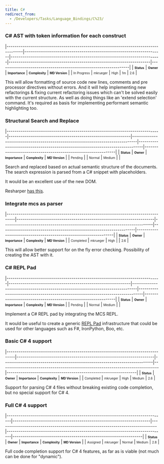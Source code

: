 ```yaml
---
title: C#
redirect_from:
  - /Developers/Tasks/Language_Bindings/C%23/
---
```


### C# AST with token information for each construct

<span> </span>

<span id="_task_a_Languages.CS.AstWithTokens"></span><span> </span>

|--------------------------------------------------------------------------------------|----------------------------------------------------------------------|----------------------------------------------------------------------------|------------------------------------------------------------------------|------------------------------------------------------------------|
| **<span style="font-size: x-small;">Status</span>**                                  | **<span style="font-size: x-small;">Owner</span>**                   | **<span style="font-size: x-small;">Importance</span>**                    | **<span style="font-size: x-small;">Complexity</span>**                | **<span style="font-size: x-small;">MD Version</span>**          |
| <span class="task-status-In Progress" style="font-size: x-small;">In Progress</span> | <span class="task-owner" style="font-size: x-small;">mkrueger</span> | <span class="task-importance-High" style="font-size: x-small;">High</span> | <span class="task-complexity-1m" style="font-size: x-small;">1m</span> | <span class="task-target" style="font-size: x-small;">2.6</span> |

This will allow formatting of source code new lines, comments and pre processor directives without errors. And it will help implementing new refactorings & fixing current refactoring issues which can't be solved easily with the current structure. As well as doing things like an 'extend selection' command. It's required as basis for implementing performant semantic highlighting too.

### Structural Search and Replace

<span> </span>

<span id="_task_a_Refactoring.CS.StructuralSearchReplace"></span><span> </span>

|------------------------------------------------------------------------------|--------------------------------------------------------------|--------------------------------------------------------------------------------|--------------------------------------------------------------------------------|---------------------------------------------------------------|
| **<span style="font-size: x-small;">Status</span>**                          | **<span style="font-size: x-small;">Owner</span>**           | **<span style="font-size: x-small;">Importance</span>**                        | **<span style="font-size: x-small;">Complexity</span>**                        | **<span style="font-size: x-small;">MD Version</span>**       |
| <span class="task-status-Pending" style="font-size: x-small;">Pending</span> | <span class="task-owner" style="font-size: x-small;"></span> | <span class="task-importance-Normal" style="font-size: x-small;">Normal</span> | <span class="task-complexity-Medium" style="font-size: x-small;">Medium</span> | <span class="task-target" style="font-size: x-small;"></span> |

Search and replaced based on actual semantic structure of the documents. The search expression is parsed from a C# snippet with placeholders.

It would be an excellent use of the new DOM.

Resharper [has this](http://blogs.jetbrains.com/dotnet/2010/02/resharper-5-beta-2-released/).

### Integrate mcs as parser

<span> </span>

<span id="_task_a_Languages.CS.Mcs"></span><span> </span>

|----------------------------------------------------------------------------------|----------------------------------------------------------------------|----------------------------------------------------------------------------|--------------------------------------------------------------------|------------------------------------------------------------------|
| **<span style="font-size: x-small;">Status</span>**                              | **<span style="font-size: x-small;">Owner</span>**                   | **<span style="font-size: x-small;">Importance</span>**                    | **<span style="font-size: x-small;">Complexity</span>**            | **<span style="font-size: x-small;">MD Version</span>**          |
| <span class="task-status-Completed" style="font-size: x-small;">Completed</span> | <span class="task-owner" style="font-size: x-small;">mkrueger</span> | <span class="task-importance-High" style="font-size: x-small;">High</span> | <span class="task-complexity-" style="font-size: x-small;"></span> | <span class="task-target" style="font-size: x-small;">2.6</span> |

This will allow better support for on the fly error checking. Possibility of creating the AST with it. 

### C# REPL Pad

<span class="Apple-style-span" style="color: rgb(85, 85, 85); font-size: 14px; font-weight: normal;"><span> </span></span>

<span id="_task_a_Languages.CS.REPL"></span><span> </span>

|------------------------------------------------------------------------------|--------------------------------------------------------------|--------------------------------------------------------------------------------|--------------------------------------------------------------------------------|---------------------------------------------------------------|
| **<span style="font-size: x-small;">Status</span>**                          | **<span style="font-size: x-small;">Owner</span>**           | **<span style="font-size: x-small;">Importance</span>**                        | **<span style="font-size: x-small;">Complexity</span>**                        | **<span style="font-size: x-small;">MD Version</span>**       |
| <span class="task-status-Pending" style="font-size: x-small;">Pending</span> | <span class="task-owner" style="font-size: x-small;"></span> | <span class="task-importance-Normal" style="font-size: x-small;">Normal</span> | <span class="task-complexity-Medium" style="font-size: x-small;">Medium</span> | <span class="task-target" style="font-size: x-small;"></span> |

Implement a C# REPL pad by integrating the MCS REPL. 

It would be useful to create a generic [REPL Pad](/archived/developers/tasks/tools/repl-pad/) infrastructure that could be used for other languages such as F#, IronPython, Boo, etc.

### Basic C# 4 support

<span> </span>

<span id="_task_a_Languages.CS.CS4Basic"></span><span> </span>

|----------------------------------------------------------------------------------|----------------------------------------------------------------------|----------------------------------------------------------------------------|--------------------------------------------------------------------------------|------------------------------------------------------------------|
| **<span style="font-size: x-small;">Status</span>**                              | **<span style="font-size: x-small;">Owner</span>**                   | **<span style="font-size: x-small;">Importance</span>**                    | **<span style="font-size: x-small;">Complexity</span>**                        | **<span style="font-size: x-small;">MD Version</span>**          |
| <span class="task-status-Completed" style="font-size: x-small;">Completed</span> | <span class="task-owner" style="font-size: x-small;">mkrueger</span> | <span class="task-importance-High" style="font-size: x-small;">High</span> | <span class="task-complexity-Medium" style="font-size: x-small;">Medium</span> | <span class="task-target" style="font-size: x-small;">2.6</span> |

Support for parsing C# 4 files without breaking existing code completion, but no special support for C# 4. 

### Full C# 4 support

<span> </span>

<span id="_task_a_Languages.CS.CS4Full"></span><span> </span>

|--------------------------------------------------------------------------------|----------------------------------------------------------------------|--------------------------------------------------------------------------------|--------------------------------------------------------------------------------|------------------------------------------------------------------|
| **<span style="font-size: x-small;">Status</span>**                            | **<span style="font-size: x-small;">Owner</span>**                   | **<span style="font-size: x-small;">Importance</span>**                        | **<span style="font-size: x-small;">Complexity</span>**                        | **<span style="font-size: x-small;">MD Version</span>**          |
| <span class="task-status-Assigned" style="font-size: x-small;">Assigned</span> | <span class="task-owner" style="font-size: x-small;">mkrueger</span> | <span class="task-importance-Normal" style="font-size: x-small;">Normal</span> | <span class="task-complexity-Medium" style="font-size: x-small;">Medium</span> | <span class="task-target" style="font-size: x-small;">2.8</span> |

Full code completion support for C# 4 features, as far as is viable (not much can be done for "dynamic").


